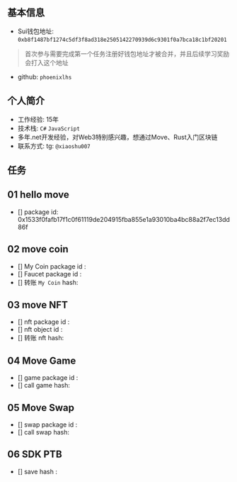 ## 基本信息
- Sui钱包地址: `0xb8f1487bf1274c5df3f8ad318e2505142270939d6c9301f0a7bca18c1bf20201`
> 首次参与需要完成第一个任务注册好钱包地址才被合并，并且后续学习奖励会打入这个地址
- github: `phoenixlhs`

## 个人简介
- 工作经验: 15年
- 技术栈: `C#` `JavaScript`
- 多年.net开发经验，对Web3特别感兴趣，想通过Move、Rust入门区块链
- 联系方式: tg: `@xiaoshu007` 

## 任务

##   01 hello move  
- [] package id: 0x1533f0fafb17f1c0f61119de204915fba855e1a93010ba4bc88a2f7ec13dd86f 

##   02 move coin
- [] My Coin package id : 
- [] Faucet package id : 
- [] 转账 `My Coin` hash:

##   03 move NFT
- [] nft package id :
- [] nft object id : 
- [] 转账 nft  hash:

##   04 Move Game
- [] game package id :
- [] call game hash:

##   05 Move Swap
- [] swap package id :
- [] call swap hash:

##   06 SDK PTB
- [] save hash :
